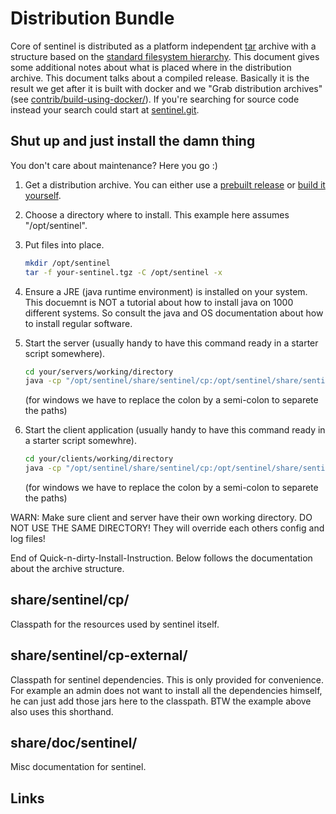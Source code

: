 
Distribution Bundle
========================================================================

Core of sentinel is distributed as a platform independent [tar][L_TAR] archive
with a structure based on the [standard filesystem hierarchy][L_HIER]. This
document gives some additional notes about what is placed where in the
distribution archive. This document talks about a compiled release. Basically
it is the result we get after it is built with docker and we "Grab distribution
archives" (see [contrib/build-using-docker/][L_BUILD]). If you're searching for
source code instead your search could start at [sentinel.git][L_REPOLINK].


## Shut up and just install the damn thing

You don't care about maintenance? Here you go :)

1. Get a distribution archive. You can either use a [prebuilt
   release][L_RELEASE] or [build it yourself][L_BUILD].

2. Choose a directory where to install. This example here assumes
   "/opt/sentinel".

3. Put files into place.
   ```sh
   mkdir /opt/sentinel
   tar -f your-sentinel.tgz -C /opt/sentinel -x
   ```

4. Ensure a JRE (java runtime environment) is installed on your system. This
   docuemnt is NOT a tutorial about how to install java on 1000 different
   systems. So consult the java and OS documentation about how to install
   regular software.

5. Start the server (usually handy to have this command ready in a starter
   script somewhere).
   ```sh
   cd your/servers/working/directory
   java -cp "/opt/sentinel/share/sentinel/cp:/opt/sentinel/share/sentinel/cp-external" ch.infbr5.sentinel.server.Main
   ```
   (for windows we have to replace the colon by a semi-colon to separete the
   paths)

6. Start the client application (usually handy to have this command ready in a
   starter script somewhre).
   ```sh
   cd your/clients/working/directory
   java -cp "/opt/sentinel/share/sentinel/cp:/opt/sentinel/share/sentinel/cp-external" ch.infbr5.sentinel.client.Main
   ```
   (for windows we have to replace the colon by a semi-colon to separete the
   paths)

WARN: Make sure client and server have their own working directory. DO NOT USE
      THE SAME DIRECTORY! They will override each others config and log files!

End of Quick-n-dirty-Install-Instruction. Below follows the documentation about
the archive structure.


## share/sentinel/cp/

Classpath for the resources used by sentinel itself.


## share/sentinel/cp-external/

Classpath for sentinel dependencies. This is only provided for convenience. For
example an admin does not want to install all the dependencies himself, he can
just add those jars here to the classpath. BTW the example above also uses this
shorthand.


## share/doc/sentinel/

Misc documentation for sentinel.


## Links

[L_BUILD]: https://github.com/hiddenalpha/sentinel/blob/master/contrib/build-using-docker/README.md
[L_HIER]: https://www.man7.org/linux/man-pages/man7/hier.7.html
[L_RELEASE]: https://github.com/hiddenalpha/sentinel/releases
[L_REPOLINK]: https://github.com/hiddenalpha/sentinel.git
[L_TAR]: https://en.wikipedia.org/wiki/Tar_%28file_format%29

